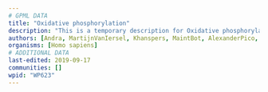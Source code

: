 ```yaml
---
# GPML DATA
title: "Oxidative phosphorylation"
description: "This is a temporary description for Oxidative phosphorylation"
authors: [Andra, MartijnVanIersel, Khanspers, MaintBot, AlexanderPico, AllanKuchinsky, Zari, Mkutmon, DeSl, Egonw, Fehrhart]
organisms: [Homo sapiens]
# ADDITIONAL DATA
last-edited: 2019-09-17
communities: []
wpid: "WP623"
---
```

